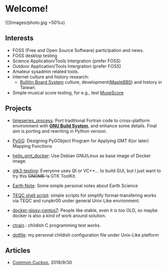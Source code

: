 # Welcome!

![](images/photo.jpg =50%x)

## Interests

* FOSS (Free and Open Source Software) participation and news.
* FOSS desktop testing
* Science Application/Tools Intergration (prefer FOSS)
* Outdoor Application/Tools Intergration (prefer FOSS)
* Amateur sysadmin related tools.
* Internet culture and history research:
  - [Bullitin Board System](https://zh.wikipedia.org/wiki/BBS) culture, development([MapleBBS](https://www.google.com/search?client=firefox-b-e&q=MapleBBS)) and history in Taiwan.
* Simple musical score testing, for e.g., test [MuseScore](https://musescore.org)

## Projects

* [timeseries_process](https://github.com/sean0921/timeseries_process): Port traditional Fortran code to cross-platform environment with [**GNU Build System**](https://en.wikipedia.org/wiki/GNU_Build_System), and enhance some details.  Final aim is porting and rewriting in Python version.

* [PyGG](https://github.com/sean0921/PyGG): Designing PyGObject Program for Applying GMT 6(or later) Mapping Functions 

* [hello_gmt_docker](https://github.com/sean0921/hello_gmt_docker): Use Debian GNU/Linux as base image of Docker image.

* [gtk3-testing](https://github.com/sean0921/gtk3-testing): Everyone uses Qt or VC++... to build GUI, but I just want to try this <s>GNOME
's</s> GTK ToolKit.

* [Earth Note](https://earthnote.github.io): Some simple personal notes about Earth Science

* [TEQC shell script](https://github.com/sean0921/teqc_sh_script): simple scripts for simplify format-transfering works via TEQC and runpkr00 under general Unix-Like environment.

* [docker-gipsy-centos7](https://github.com/sean0921/docker-gipsy-centos7): People like stable, even it is too OLD, so maybe docker is also a kind of work around solution.

* [ctrain](https://github.com/sean0921/ctrain) : childish C programming test works.

* [dotfile](https://github.com/sean0921/dotfile): my personal childish configuration file under Unix-Like platform 

## Articles

* [Common Cuckoo](articles/cuckoo), 2019/9/30
